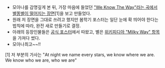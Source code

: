 - 모아나를 감명깊게 본 뒤, 가장 마음에 들었던 ["We Know The Way"라는 곡에서 별똥별이 떨어지는 장면](https://youtu.be/ubZrAmRxy_M?t=96)[1]을 보고 만들었다.
- 원래 저 장면을 그대로 쓰려고 했지만 봄학기 포스터는 일단 눈에 확 띄어야 한다는 법칙에 따라, 완전 새로 만들기로 결정.
- 아래의 등장인물들은 [공식 포스터](http://i0.wp.com/image.tmdb.org/t/p/original/qC9Y4ZGXpZIIVJUUJT3XiNRAZGn.jpg?quality=80&strip=all)에서 따왔고, 별은 [위키피디아 "Milky Way" 항목](https://en.wikipedia.org/wiki/Milky_Way)을 가져다 썼다.
- 모아나최고~~!!


[1] 저 부분의 가사는 "At night we name every stars, we know where we are. We know who we are, who we are"